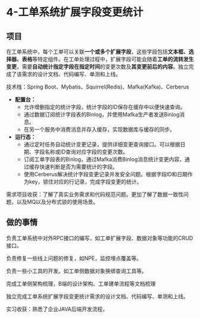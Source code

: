 # 4-工单系统扩展字段变更统计 

## 项目

​       在工单系统中，每个工单可以关联**一个或多个扩展字段**，这些字段包括**文本框、选择器、表格**等特定组件。在工单处理过程中，扩展字段可能会随着**工单的流转发生变更**，需要**自动统计指定字段在指定时间**的变更次数及**其变更前后的内容**。独立完成了该需求的设计文档、代码编写、单测和上线。

技术栈：Spring Boot、Mybatis、Squirrel(Redis)、Mafka(Kafka)、Cerberus

- **配置台：**
  - 允许增删指定的统计字段，统计字段的ID保存在缓存中以便快速查询。
  - 通过数据订阅统计字段表的Binlog，并使用Mafka生产者发送Binlog消息。
  - 在另一个服务中消费消息并存入缓存，实现数据库与缓存的同步。
- **运行态：**
  - 通过定时任务自动统计变更记录，提供详细变更查询接口。可以根据日期、字段名称或ID查询对应字段的变更次数。
  - 订阅工单字段表的Binlog，通过Mafka消费Binlog消息统计变更内容，通过缓存快速判断是否为需要统计的字段。
  - 使用Cerberus解决统计字段变更记录并发安全问题。根据字段ID和日期作为key，锁住对应的行记录，完成字段变更的统计。



需求项目收获：了解了真实业务需求和代码规范问题。更加了解了数据一致性问题，以及MQ以及分布式锁的使用场景。



## 做的事情

负责工单系统中对外RPC接口的编写，如工单扩展字段、数据对象等功能的CRUD接口。

负责修复一些线上问题的修复，如NPE，监控埋点覆盖等。

负责一些小工具的开发。如工单侧数据对象换绑查询工具等。

完成工单侧架构梳理，B端的设计架构、工单建单流程等文档梳理

独立完成工单系统扩展字段变更统计需求的设计文档、代码编写、单测和上线。

实习收获：熟悉了企业JAVA后端开发流程，